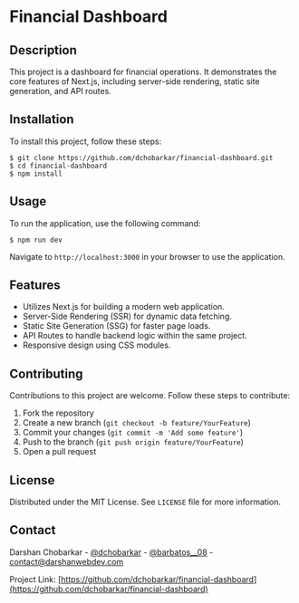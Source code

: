 # Financial Dashboard

## Description

This project is a dashboard for financial operations. It demonstrates the core features of Next.js, including server-side rendering, static site generation, and API routes.

## Installation

To install this project, follow these steps:

    $ git clone https://github.com/dchobarkar/financial-dashboard.git
    $ cd financial-dashboard
    $ npm install

## Usage

To run the application, use the following command:

    $ npm run dev

Navigate to `http://localhost:3000` in your browser to use the application.

## Features

- Utilizes Next.js for building a modern web application.
- Server-Side Rendering (SSR) for dynamic data fetching.
- Static Site Generation (SSG) for faster page loads.
- API Routes to handle backend logic within the same project.
- Responsive design using CSS modules.

## Contributing

Contributions to this project are welcome. Follow these steps to contribute:

1. Fork the repository
2. Create a new branch (`git checkout -b feature/YourFeature`)
3. Commit your changes (`git commit -m 'Add some feature'`)
4. Push to the branch (`git push origin feature/YourFeature`)
5. Open a pull request

## License

Distributed under the MIT License. See `LICENSE` file for more information.

## Contact

Darshan Chobarkar - [@dchobarkar](https://www.linkedin.com/in/dchobarkar/) - [@barbatos\_\_08](https://twitter.com/barbatos__08) - contact@darshanwebdev.com

Project Link: [https://github.com/dchobarkar/financial-dashboard](https://github.com/dchobarkar/financial-dashboard)
